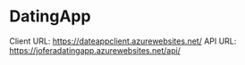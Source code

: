 # DatingApp
Client URL: https://dateappclient.azurewebsites.net/
API URL: https://joferadatingapp.azurewebsites.net/api/
